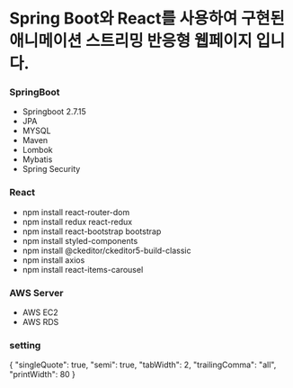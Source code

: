 # Spring Boot와 React를 사용하여 구현된 애니메이션 스트리밍 반응형 웹페이지 입니다.

### SpringBoot

- Springboot 2.7.15
- JPA
- MYSQL
- Maven
- Lombok
- Mybatis
- Spring Security

### React

- npm install react-router-dom
- npm install redux react-redux
- npm install react-bootstrap bootstrap
- npm install styled-components
- npm install @ckeditor/ckeditor5-build-classic
- npm install axios
- npm install react-items-carousel

### AWS Server

- AWS EC2
- AWS RDS

### setting

{
"singleQuote": true,
"semi": true,
"tabWidth": 2,
"trailingComma": "all",
"printWidth": 80
}
